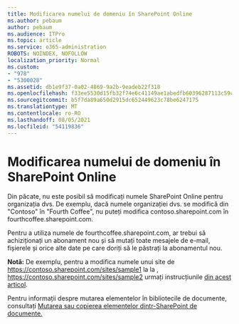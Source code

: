 ```yaml
---
title: Modificarea numelui de domeniu în SharePoint Online
ms.author: pebaum
author: pebaum
ms.audience: ITPro
ms.topic: article
ms.service: o365-administration
ROBOTS: NOINDEX, NOFOLLOW
localization_priority: Normal
ms.custom:
- "978"
- "5300028"
ms.assetid: db1e9f37-0a02-4869-9a2b-9eadeb22f318
ms.openlocfilehash: f33ee5530d15fb32f74e6c41149ae1abedfb60396287113c59c6b4dc3af24017
ms.sourcegitcommit: b5f7da89a650d2915dc652449623c78be6247175
ms.translationtype: MT
ms.contentlocale: ro-RO
ms.lasthandoff: 08/05/2021
ms.locfileid: "54119836"
---
```

# <a name="change-domain-name-in-sharepoint-online"></a>Modificarea numelui de domeniu în SharePoint Online

Din păcate, nu este posibil să modificați numele SharePoint Online pentru organizația dvs. De exemplu, dacă numele organizației dvs. se modifică din "Contoso" în "Fourth Coffee", nu puteți modifica contoso.sharepoint.com în fourthcoffee.sharepoint.com.
  
Pentru a utiliza numele de fourthcoffee.sharepoint.com, ar trebui să achiziționați un abonament nou și să mutați toate mesajele de e-mail, fișierele și orice alte date pe care doriți să le păstrați la abonamentul nou.
  
 **Notă:** De exemplu, pentru a modifica numele unui site de https://contoso.sharepoint.com/sites/sample1 la la , https://contoso.sharepoint.com/sites/sample2 urmați instrucțiunile [din acest articol](https://docs.microsoft.com/sharepoint/change-site-address). 
  
Pentru informații despre mutarea elementelor în bibliotecile de documente, consultați [Mutarea sau copierea elementelor dintr-SharePoint de documente.](https://go.microsoft.com/fwlink/?linkid=2025831)
  